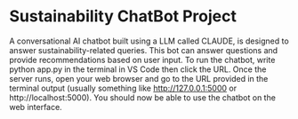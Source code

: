# Sustainability ChatBot Project

A conversational AI chatbot built using a LLM called CLAUDE, is designed to answer sustainability-related queries. This bot can answer questions and provide recommendations based on user input. 
To run the chatbot, write python app.py in the terminal in VS Code then click the URL.
Once the server runs, open your web browser and go to the URL provided in the terminal output (usually something like http://127.0.0.1:5000 or http://localhost:5000).
You should now be able to use the chatbot on the web interface. 



